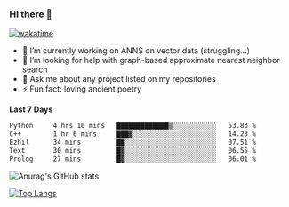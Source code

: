 ### Hi there 👋

[![wakatime](https://wakatime.com/badge/user/8906da98-c623-4aff-ac00-99cb42e09b38.svg)](https://wakatime.com/@8906da98-c623-4aff-ac00-99cb42e09b38)

- 🔭 I’m currently working on ANNS on vector data (struggling...)
- 🤔 I’m looking for help with graph-based approximate nearest neighbor search
- 💬 Ask me about any project listed on my repositories
- ⚡ Fun fact: loving ancient poetry


**Last 7 Days**
<!--START_SECTION:waka-->

```txt
Python     4 hrs 10 mins   █████████████▒░░░░░░░░░░░   53.83 %
C++        1 hr 6 mins     ███▓░░░░░░░░░░░░░░░░░░░░░   14.23 %
Ezhil      34 mins         ██░░░░░░░░░░░░░░░░░░░░░░░   07.51 %
Text       30 mins         █▓░░░░░░░░░░░░░░░░░░░░░░░   06.55 %
Prolog     27 mins         █▓░░░░░░░░░░░░░░░░░░░░░░░   06.01 %
```

<!--END_SECTION:waka-->

![Anurag's GitHub stats](https://github-readme-stats.vercel.app/api?username=matchyc&count_private=true&show_icons=true&theme=vue)

[![Top Langs](https://github-readme-stats.vercel.app/api/top-langs/?username=matchyc&langs_count=4&&hide=perl,raku,html,javascript,shell,roff,prolog)](https://github.com/anuraghazra/github-readme-stats)
